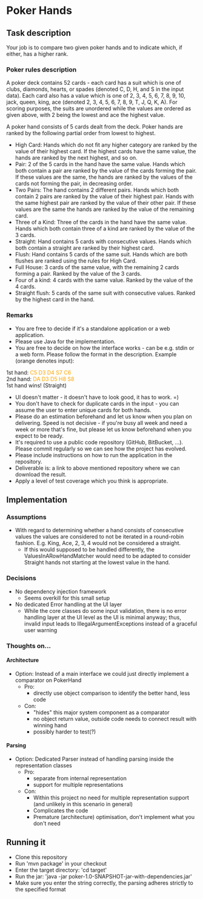 # Poker Hands

## Task description

Your job is to compare two given poker hands and to indicate which, if either, has a higher rank.


### Poker rules description

A poker deck contains 52 cards - each card has a suit which is one of clubs, diamonds, hearts, or spades (denoted C, D, H, and S in the input data). Each card also has a value which is one of 2, 3, 4, 5, 6, 7, 8, 9, 10, jack, queen, king, ace (denoted 2, 3, 4, 5, 6, 7, 8, 9, T, J, Q, K, A). For scoring purposes, the suits are unordered while the values are ordered as given above, with 2 being the lowest and ace the highest value.

A poker hand consists of 5 cards dealt from the deck. Poker hands are ranked by the following partial order from lowest to highest.

* High Card: Hands which do not fit any higher category are ranked by the value of their highest card. If the highest cards have the same value, the hands are ranked by the next highest, and so on.
* Pair: 2 of the 5 cards in the hand have the same value. Hands which both contain a pair are ranked by the value of the cards forming the pair. If these values are the same, the hands are ranked by the values of the cards not forming the pair, in decreasing order.
* Two Pairs: The hand contains 2 different pairs. Hands which both contain 2 pairs are ranked by the value of their highest pair. Hands with the same highest pair are ranked by the value of their other pair. If these values are the same the hands are ranked by the value of the remaining card.
* Three of a Kind: Three of the cards in the hand have the same value. Hands which both contain three of a kind are ranked by the value of the 3 cards.
* Straight: Hand contains 5 cards with consecutive values. Hands which both contain a straight are ranked by their highest card.
* Flush: Hand contains 5 cards of the same suit. Hands which are both flushes are ranked using the rules for High Card.
* Full House: 3 cards of the same value, with the remaining 2 cards forming a pair. Ranked by the value of the 3 cards.
* Four of a kind: 4 cards with the same value. Ranked by the value of the 4 cards.
* Straight flush: 5 cards of the same suit with consecutive values. Ranked by the highest card in the hand.


### Remarks

* You are free to decide if it's a standalone application or a web application.
* Please use Java for the implementation.
* You are free to decide on how the interface works - can be e.g. stdin or a web form. Please follow the format in the description. Example (orange denotes input):

1st hand: <span style="color:orange">C5 D3 D4 S7 C6</span><br>
2nd hand: <span style="color:orange">DA D3 D5 H8 S8</span><br>
1st hand wins! (Straight)

* UI doesn't matter - it doesn't have to look good, it has to work. =)
* You don't have to check for duplicate cards in the input - you can assume the user to enter unique cards for both hands.
* Please do an estimation beforehand and let us know when you plan on delivering. Speed is not decisive - if you're busy all week and need a week or more that's fine, but please let us know beforehand when you expect to be ready.
* It's required to use a public code repository (GitHub, BitBucket, ...). Please commit regularly so we can see how the project has evolved.
* Please include instructions on how to run the application in the repository.
* Deliverable is: a link to above mentioned repository where we can download the result.
* Apply a level of test coverage which you think is appropriate.



## Implementation

### Assumptions
* With regard to determining whether a hand consists of consecutive values the values are considered to not be iterated in a round-robin fashion. E.g. King, Ace, 2, 3, 4 would not be considered a straight.
    * If this would supposed to be handled differently, the ValuesInARowHandMatcher would need to be adapted to consider Straight hands not starting at the lowest value in the hand.

### Decisions
* No dependency injection framework
    * Seems overkill for this small setup
* No dedicated Error handling at the UI layer
    * While the core classes do some input validation, there is no error handling layer at the UI level as the UI is minimal anyway; thus, invalid input leads to IllegalArgumentExceptions instead of a graceful user warning

### Thoughts on...
#### Architecture
* Option: Instead of a main interface we could just directly implement a comparator on PokerHand
    * Pro: 
        * directly use object comparison to identify the better hand, less code
    * Con: 
        * "hides" this major system component as a comparator
        * no object return value, outside code needs to connect result with winning hand
        * possibly harder to test(?) 


#### Parsing
* Option: Dedicated Parser instead of handling parsing inside the representation classes
    * Pro:
        - separate from internal representation
        - support for multiple representations
    * Con:
        * Within this project no need for multiple representation support (and unlikely in this scenario in general)
        * Complicates the code
        * Premature (architecture) optimisation, don't implement what you don't need

## Running it

* Clone this repository
* Run 'mvn package' in your checkout
* Enter the target directory: 'cd target'
* Run the jar: 'java -jar poker-1.0-SNAPSHOT-jar-with-dependencies.jar'
* Make sure you enter the string correctly, the parsing adheres strictly to the specified format